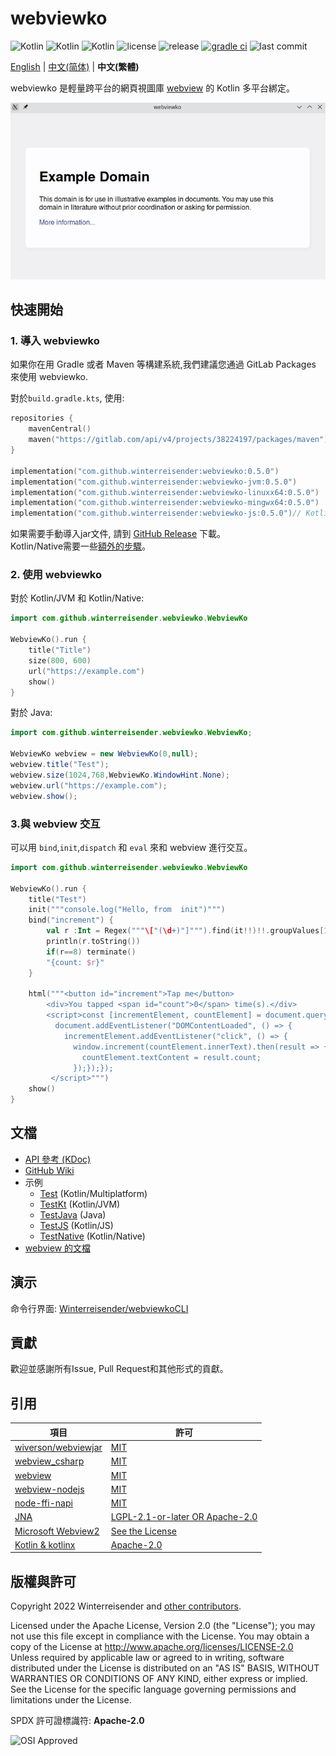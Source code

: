 ﻿# webviewko

![Kotlin](https://img.shields.io/badge/Kotlin/JVM-7F52FF?logo=kotlin&logoColor=FFFFFF)
![Kotlin](https://img.shields.io/badge/Kotlin/Native-262D3A?logo=kotlin&logoColor=FFFFFF)
![Kotlin](https://img.shields.io/badge/Kotlin/JS-339933?logo=kotlin&logoColor=FFFFFF)
![license](https://img.shields.io/github/license/Winterreisender/webviewko?color=3DA639)
![release](https://img.shields.io/github/v/release/Winterreisender/webviewko?label=release&include_prereleases)
[![gradle ci](https://github.com/Winterreisender/webviewko/actions/workflows/gradle-ci.yml/badge.svg)](https://github.com/Winterreisender/webviewko/actions/workflows/gradle-ci.yml)
![last commit](https://img.shields.io/github/last-commit/Winterreisender/webviewko)

[English](../README.md) | [中文(简体)](README.zh-Hans.md) | **中文(繁體)** 


webviewko 是輕量跨平台的網頁視圖庫 [webview](https://github.com/webview/webview) 的 Kotlin 多平台綁定。

![screenshot](../screenshot.jpg)

## 快速開始

### 1. 導入 webviewko

如果你在用 Gradle 或者 Maven 等構建系統,我們建議您通過 GitLab Packages 來使用 webviewko.

對於`build.gradle.kts`, 使用:

```kotlin {3}
repositories {
    mavenCentral()
    maven("https://gitlab.com/api/v4/projects/38224197/packages/maven")
}

implementation("com.github.winterreisender:webviewko:0.5.0")            // Kotlin Multiplatform
implementation("com.github.winterreisender:webviewko-jvm:0.5.0")        // Java and Kotlin/JVM
implementation("com.github.winterreisender:webviewko-linuxx64:0.5.0")   // Kotlin/Native Linux x64
implementation("com.github.winterreisender:webviewko-mingwx64:0.5.0")   // Kotlin/Native Windows x64
implementation("com.github.winterreisender:webviewko-js:0.5.0")// Kotlin/JS Node.js
```

如果需要手動導入jar文件, 請到 [GitHub Release](https://github.com/Winterreisender/webviewko/releases) 下載。  
Kotlin/Native需要一些[額外的步驟](https://github.com/Winterreisender/webviewko/wiki/How-to-Import#using-gradle-with-kotlinnative)。


### 2. 使用 webviewko

對於 Kotlin/JVM 和 Kotlin/Native:

```kotlin
import com.github.winterreisender.webviewko.WebviewKo

WebviewKo().run {
    title("Title")
    size(800, 600)
    url("https://example.com")
    show()
}
```

對於 Java:

```java
import com.github.winterreisender.webviewko.WebviewKo;

WebviewKo webview = new WebviewKo(0,null);
webview.title("Test");
webview.size(1024,768,WebviewKo.WindowHint.None);
webview.url("https://example.com");
webview.show();
```

### 3.與 webview 交互

可以用 `bind`,`init`,`dispatch` 和 `eval` 來和 webview 進行交互。

```kotlin
import com.github.winterreisender.webviewko.WebviewKo

WebviewKo().run {
    title("Test")
    init("""console.log("Hello, from  init")""")
    bind("increment") {
        val r :Int = Regex("""\["(\d+)"]""").find(it!!)!!.groupValues[1].toInt() + 1
        println(r.toString())
        if(r==8) terminate()
        "{count: $r}"
    }
  
    html("""<button id="increment">Tap me</button>
        <div>You tapped <span id="count">0</span> time(s).</div>
        <script>const [incrementElement, countElement] = document.querySelectorAll("#increment, #count");
          document.addEventListener("DOMContentLoaded", () => {
            incrementElement.addEventListener("click", () => {
              window.increment(countElement.innerText).then(result => {
                countElement.textContent = result.count;
              });});});
         </script>""")
    show()
}
```

<!-- You can also use JNA and Kotlin/Native bindings directly -->


## 文檔

- [API 參考 (KDoc)](https://winterreisender.github.io/webviewko/docs/kdoc/index.html)
- [GitHub Wiki](https://github.com/Winterreisender/webviewko/wiki)
- 示例
    - [Test](https://github.com/Winterreisender/webviewko/blob/main/src/commonTest/kotlin/Test.kt) (Kotlin/Multiplatform)
    - [TestKt](https://github.com/Winterreisender/webviewko/blob/main/src/jvmTest/kotlin/TestKt.kt) (Kotlin/JVM)
    - [TestJava](https://github.com/Winterreisender/webviewko/blob/main/src/jvmTest/java/TestJava.java) (Java)
    - [TestJS](https://github.com/Winterreisender/webviewko/blob/main/src/jsTest/kotlin/TestJS.kt) (Kotlin/JS)
    - [TestNative](https://github.com/Winterreisender/webviewko/blob/main/src/nativeTest/kotlin/TestNative.kt) (Kotlin/Native)
- [webview 的文檔](https://webview.dev/)

## 演示

命令行界面: [Winterreisender/webviewkoCLI](https://github.com/Winterreisender/webviewkoCLI)

## 貢獻

歡迎並感謝所有Issue, Pull Request和其他形式的貢獻。

## 引用

| 項目                                                                           | 許可                                                                                               |
|------------------------------------------------------------------------------|--------------------------------------------------------------------------------------------------|
| [wiverson/webviewjar](https://github.com/wiverson/webviewjar)                | [MIT](https://github.com/wiverson/webviewjar/blob/master/LICENSE)                                |
| [webview_csharp](https://github.com/webview/webview_csharp)                  | [MIT](https://github.com/webview/webview_csharp/blob/master/LICENSE)                             |
| [webview](https://github.com/webview/webview)                                | [MIT](https://github.com/webview/webview/blob/master/LICENSE)                                    |
| [webview-nodejs](https://github.com/Winterreisender/webview-nodejs)          | [MIT](https://github.com/Winterreisender/webview-nodejs/blob/master/LICENSE)                     |
| [node-ffi-napi](https://github.com/node-ffi-napi/node-ffi-napi)              | [MIT](https://github.com/node-ffi-napi/node-ffi-napi/blob/master/LICENSE)                        |
| [JNA](https://github.com/java-native-access/jna)                             | [LGPL-2.1-or-later OR Apache-2.0](https://github.com/java-native-access/jna/blob/master/LICENSE) |
| [Microsoft Webview2](https://www.nuget.org/packages/Microsoft.Web.WebView2/) | [See the License](https://www.nuget.org/packages/Microsoft.Web.WebView2/1.0.1245.22/License)     |
| [Kotlin & kotlinx](https://kotlinlang.org/)                                  | [Apache-2.0](https://github.com/JetBrains/kotlin/blob/master/LICENSE)                            |

## 版權與許可

Copyright 2022 Winterreisender and [other contributors](https://github.com/Winterreisender/webviewko/graphs/contributors).

Licensed under the Apache License, Version 2.0 (the "License"); you may not use this file except in compliance with the License. You may obtain a copy of the License at http://www.apache.org/licenses/LICENSE-2.0  
Unless required by applicable law or agreed to in writing, software distributed under the License is distributed on an "AS IS" BASIS, WITHOUT WARRANTIES OR CONDITIONS OF ANY KIND, either express or implied.  
See the License for the specific language governing permissions and limitations under the License.

SPDX 許可證標識符: **Apache-2.0**

![OSI Approved](https://opensource.org/files/OSIApproved_100X125.png)
